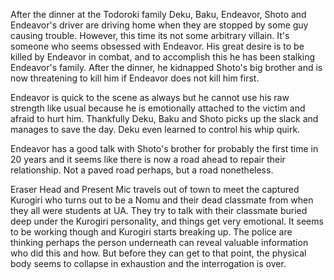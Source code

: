 After the dinner at the Todoroki family Deku, Baku, Endeavor, Shoto and Endeavor's driver are driving home when they are stopped by some guy causing trouble. However, this time its not some arbitrary villain. It's someone who seems obsessed with Endeavor. His great desire is to be killed by Endeavor in combat, and to accomplish this he has been stalking Endeavor's family. After the dinner, he kidnapped Shoto's big brother and is now threatening to kill him if Endeavor does not kill him first. 

Endeavor is quick to the scene as always but he cannot use his raw strength like usual because he is emotionally attached to the victim and afraid to hurt him. Thankfully Deku, Baku and Shoto picks up the slack and manages to save the day. Deku even learned to control his whip quirk.

Endeavor has a good talk with Shoto's brother for probably the first time in 20 years and it seems like there is now a road ahead to repair their relationship. Not a paved road perhaps, but a road nonetheless. 

Eraser Head and Present Mic travels out of town to meet the captured Kurogiri who turns out to be a Nomu and their dead classmate from when they all were students at UA. They try to talk with their classmate buried deep under the Kurogiri personality, and things get very emotional. It seems to be working though and Kurogiri starts breaking up. The police are thinking perhaps the person underneath can reveal valuable information who did this and how. But before they can get to that point, the physical body seems to collapse in exhaustion and the interrogation is over. 